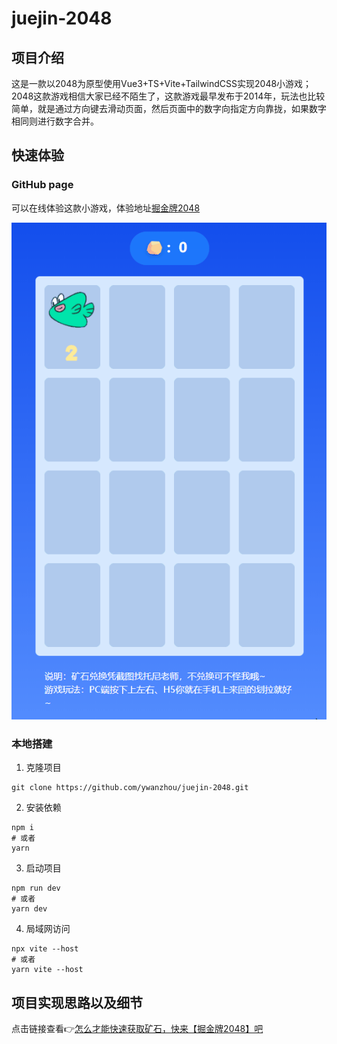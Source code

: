 # juejin-2048

## 项目介绍

这是一款以2048为原型使用Vue3+TS+Vite+TailwindCSS实现2048小游戏；2048这款游戏相信大家已经不陌生了，这款游戏最早发布于2014年，玩法也比较简单，就是通过方向键去滑动页面，然后页面中的数字向指定方向靠拢，如果数字相同则进行数字合并。

## 快速体验

### GitHub page

可以在线体验这款小游戏，体验地址[掘金牌2048](https://ywanzhou.github.io/juejin-2048/)

![demo](./image/game-demo.gif)

### 本地搭建

1. 克隆项目
  ```shell
  git clone https://github.com/ywanzhou/juejin-2048.git
  ```
2. 安装依赖
  ```shell
  npm i 
  # 或者 
  yarn
  ```
3. 启动项目
  ```shell
  npm run dev
  # 或者
  yarn dev
  ```
4. 局域网访问
  ```shell
  npx vite --host
  # 或者
  yarn vite --host
  ```

## 项目实现思路以及细节

点击链接查看👉[怎么才能快速获取矿石，快来【掘金牌2048】吧](https://juejin.cn/post/7080899111188332575)

